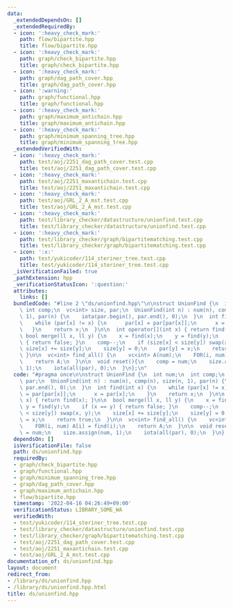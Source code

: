 ```yaml
---
data:
  _extendedDependsOn: []
  _extendedRequiredBy:
  - icon: ':heavy_check_mark:'
    path: flow/bipartite.hpp
    title: flow/bipartite.hpp
  - icon: ':heavy_check_mark:'
    path: graph/check_bipartite.hpp
    title: graph/check_bipartite.hpp
  - icon: ':heavy_check_mark:'
    path: graph/dag_path_cover.hpp
    title: graph/dag_path_cover.hpp
  - icon: ':warning:'
    path: graph/functional.hpp
    title: graph/functional.hpp
  - icon: ':heavy_check_mark:'
    path: graph/maximum_antichain.hpp
    title: graph/maximum_antichain.hpp
  - icon: ':heavy_check_mark:'
    path: graph/minimum_spanning_tree.hpp
    title: graph/minimum_spanning_tree.hpp
  _extendedVerifiedWith:
  - icon: ':heavy_check_mark:'
    path: test/aoj/2251_dag_path_cover.test.cpp
    title: test/aoj/2251_dag_path_cover.test.cpp
  - icon: ':heavy_check_mark:'
    path: test/aoj/2251_maxantichain.test.cpp
    title: test/aoj/2251_maxantichain.test.cpp
  - icon: ':heavy_check_mark:'
    path: test/aoj/GRL_2_A_mst.test.cpp
    title: test/aoj/GRL_2_A_mst.test.cpp
  - icon: ':heavy_check_mark:'
    path: test/library_checker/datastructure/unionfind.test.cpp
    title: test/library_checker/datastructure/unionfind.test.cpp
  - icon: ':heavy_check_mark:'
    path: test/library_checker/graph/bipartitematching.test.cpp
    title: test/library_checker/graph/bipartitematching.test.cpp
  - icon: ':x:'
    path: test/yukicoder/114_steriner_tree.test.cpp
    title: test/yukicoder/114_steriner_tree.test.cpp
  _isVerificationFailed: true
  _pathExtension: hpp
  _verificationStatusIcon: ':question:'
  attributes:
    links: []
  bundledCode: "#line 2 \"ds/unionfind.hpp\"\n\nstruct UnionFind {\n  int num;\n \
    \ int comp;\n  vc<int> size, par;\n  UnionFind(int n) : num(n), comp(n), size(n,\
    \ 1), par(n) {\n    iota(par.begin(), par.end(), 0);\n  }\n  int find(int x) {\n\
    \    while (par[x] != x) {\n      par[x] = par[par[x]];\n      x = par[x];\n \
    \   }\n    return x;\n  }\n\n  int operator[](int x) { return find(x); }\n\n \
    \ bool merge(ll x, ll y) {\n    x = find(x);\n    y = find(y);\n    if (x == y)\
    \ { return false; }\n    comp--;\n    if (size[x] < size[y]) swap(x, y);\n   \
    \ size[x] += size[y];\n    size[y] = 0;\n    par[y] = x;\n    return true;\n \
    \ }\n\n  vc<int> find_all() {\n    vc<int> A(num);\n    FOR(i, num) A[i] = find(i);\n\
    \    return A;\n  }\n\n  void reset(){\n    comp = num;\n    size.assign(num,\
    \ 1);\n    iota(all(par), 0);\n  }\n};\n"
  code: "#pragma once\n\nstruct UnionFind {\n  int num;\n  int comp;\n  vc<int> size,\
    \ par;\n  UnionFind(int n) : num(n), comp(n), size(n, 1), par(n) {\n    iota(par.begin(),\
    \ par.end(), 0);\n  }\n  int find(int x) {\n    while (par[x] != x) {\n      par[x]\
    \ = par[par[x]];\n      x = par[x];\n    }\n    return x;\n  }\n\n  int operator[](int\
    \ x) { return find(x); }\n\n  bool merge(ll x, ll y) {\n    x = find(x);\n   \
    \ y = find(y);\n    if (x == y) { return false; }\n    comp--;\n    if (size[x]\
    \ < size[y]) swap(x, y);\n    size[x] += size[y];\n    size[y] = 0;\n    par[y]\
    \ = x;\n    return true;\n  }\n\n  vc<int> find_all() {\n    vc<int> A(num);\n\
    \    FOR(i, num) A[i] = find(i);\n    return A;\n  }\n\n  void reset(){\n    comp\
    \ = num;\n    size.assign(num, 1);\n    iota(all(par), 0);\n  }\n};\n"
  dependsOn: []
  isVerificationFile: false
  path: ds/unionfind.hpp
  requiredBy:
  - graph/check_bipartite.hpp
  - graph/functional.hpp
  - graph/minimum_spanning_tree.hpp
  - graph/dag_path_cover.hpp
  - graph/maximum_antichain.hpp
  - flow/bipartite.hpp
  timestamp: '2022-04-16 04:26:49+09:00'
  verificationStatus: LIBRARY_SOME_WA
  verifiedWith:
  - test/yukicoder/114_steriner_tree.test.cpp
  - test/library_checker/datastructure/unionfind.test.cpp
  - test/library_checker/graph/bipartitematching.test.cpp
  - test/aoj/2251_dag_path_cover.test.cpp
  - test/aoj/2251_maxantichain.test.cpp
  - test/aoj/GRL_2_A_mst.test.cpp
documentation_of: ds/unionfind.hpp
layout: document
redirect_from:
- /library/ds/unionfind.hpp
- /library/ds/unionfind.hpp.html
title: ds/unionfind.hpp
---
```

